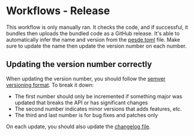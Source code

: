 # Workflows - Release

This workflow is only manually ran. It checks the code, and if successful, it bundles then uploads the bundled code as a GitHub release. It's able to automatically infer the name and version from the [pesde.toml](../../pesde.toml) file. Make sure to update the name then update the version number on each number.

## Updating the version number correctly

When updating the version number, you should follow the [semver versioning format](https://www.geeksforgeeks.org/introduction-semantic-versioning/). To break it down:
- The first number should only be incremented if something major was updated that breaks the API or has significant changes
- The second number indicates minor versions that adds features, etc.
- The third and last number is for bug fixes and patches only

On each update, you should also update the [changelog file](../../CHANGELOG.md).
